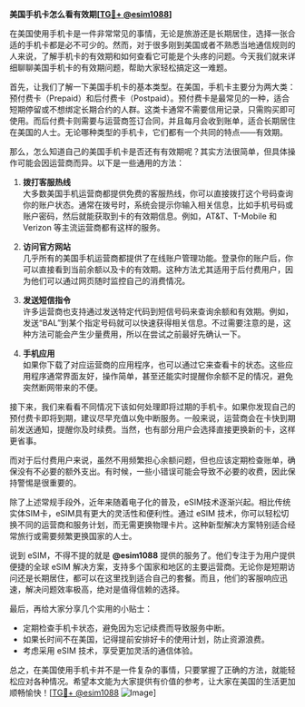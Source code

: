 **美国手机卡怎么看有效期[[TG💪+ @esim1088](https://t.me/s/esim1088)]**

在美国使用手机卡是一件非常常见的事情，无论是旅游还是长期居住，选择一张合适的手机卡都是必不可少的。然而，对于很多刚到美国或者不熟悉当地通信规则的人来说，了解手机卡的有效期和如何查看它可能是个头疼的问题。今天我们就来详细聊聊美国手机卡的有效期问题，帮助大家轻松搞定这一难题。

首先，让我们了解一下美国手机卡的基本类型。在美国，手机卡主要分为两大类：预付费卡（Prepaid）和后付费卡（Postpaid）。预付费卡是最常见的一种，适合短期停留或不想绑定长期合约的人群。这类卡通常不需要信用记录，只需购买即可使用。而后付费卡则需要与运营商签订合同，并且每月会收到账单，适合长期居住在美国的人士。无论哪种类型的手机卡，它们都有一个共同的特点——有效期。

那么，怎么知道自己的美国手机卡是否还有有效期呢？其实方法很简单，但具体操作可能会因运营商而异。以下是一些通用的方法：

1. **拨打客服热线**  
   大多数美国手机运营商都提供免费的客服热线，你可以直接拨打这个号码查询你的账户状态。通常在拨号时，系统会提示你输入相关信息，比如手机号码或账户密码，然后就能获取到卡的有效期信息。例如，AT&T、T-Mobile 和 Verizon 等主流运营商都有这样的服务。

2. **访问官方网站**  
   几乎所有的美国手机运营商都提供了在线账户管理功能。登录你的账户后，你可以直接看到当前余额以及卡的有效期。这种方法尤其适用于后付费用户，因为他们可以通过网页随时监控自己的消费情况。

3. **发送短信指令**  
   许多运营商也支持通过发送特定代码到短信号码来查询余额和有效期。例如，发送“BAL”到某个指定号码就可以快速获得相关信息。不过需要注意的是，这种方法可能会产生少量费用，所以在尝试之前最好先确认一下。

4. **手机应用**  
   如果你下载了对应运营商的应用程序，也可以通过它来查看卡的状态。这些应用程序通常界面友好，操作简单，甚至还能实时提醒你余额不足的情况，避免突然断网带来的不便。

接下来，我们来看看不同情况下该如何处理即将过期的手机卡。如果你发现自己的预付费卡即将到期，建议尽早充值以免中断服务。一般来说，运营商会在卡快到期前发送通知，提醒你及时续费。当然，也有部分用户会选择直接更换新的卡，这样更省事。

而对于后付费用户来说，虽然不用频繁担心余额问题，但也应该定期检查账单，确保没有不必要的额外支出。有时候，一些小错误可能会导致不必要的收费，因此保持警惕是很重要的。

除了上述常规手段外，近年来随着电子化的普及，eSIM技术逐渐兴起。相比传统实体SIM卡，eSIM具有更大的灵活性和便利性。通过 eSIM 技术，你可以轻松切换不同的运营商和服务计划，而无需更换物理卡片。这种新型解决方案特别适合经常旅行或需要频繁更换国家的人士。

说到 eSIM，不得不提的就是 **@esim1088** 提供的服务了。他们专注于为用户提供便捷的全球 eSIM 解决方案，支持多个国家和地区的主要运营商。无论你是短期访问还是长期居住，都可以在这里找到适合自己的套餐。而且，他们的客服响应迅速，解决问题效率极高，绝对是值得信赖的选择。

最后，再给大家分享几个实用的小贴士：
- 定期检查手机卡状态，避免因为忘记续费而导致服务中断。
- 如果长时间不在美国，记得提前安排好卡的使用计划，防止资源浪费。
- 考虑采用 eSIM 技术，享受更加灵活的通信体验。

总之，在美国使用手机卡并不是一件复杂的事情，只要掌握了正确的方法，就能轻松应对各种情况。希望本文能为大家提供有价值的参考，让大家在美国的生活更加顺畅愉快！[[TG💪+ @esim1088](https://t.me/s/esim1088) ![Image](https://i.postimg.cc/4NQfJmqS/Snipaste-2025-05-13-00-14-12.png)]